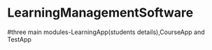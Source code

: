 # LearningManagementSoftware
#three main modules-LearningApp(students details),CourseApp and TestApp

